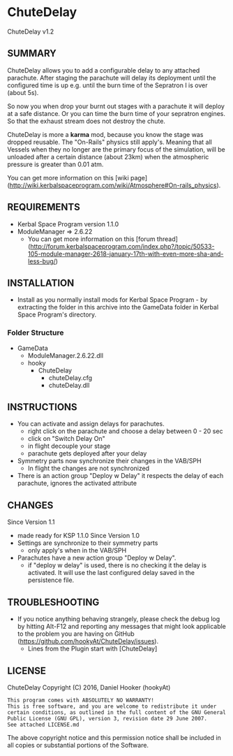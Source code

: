 ChuteDelay
==========

ChuteDelay v1.2

## SUMMARY

ChuteDelay allows you to add a configurable delay to any attached parachute. After staging the parachute will delay its deployment until the configured time is up e.g. until the burn time of the Sepratron I is over (about 5s).

So now you when drop your burnt out stages with a parachute it will deploy at a safe distance. Or you can time the burn time of your  sepratron engines. So that the exhaust stream does not destroy the chute.

ChuteDelay is more a **karma** mod, because you know the stage was dropped reusable. The "On-Rails" physics still apply's. Meaning that all Vessels when they no longer are the primary focus of the simulation, will be unloaded after a certain distance (about 23km) when the atmospheric pressure is greater than 0.01 atm.

You can get more information on this [wiki page] (http://wiki.kerbalspaceprogram.com/wiki/Atmosphere#On-rails_physics).

## REQUIREMENTS

* Kerbal Space Program version 1.1.0
* ModuleManager => 2.6.22
	* You can get more information on this [forum thread] (http://forum.kerbalspaceprogram.com/index.php?/topic/50533-105-module-manager-2618-january-17th-with-even-more-sha-and-less-bug/)

## INSTALLATION

* Install as you normally install mods for Kerbal Space Program - by extracting the folder in this archive into the GameData folder in Kerbal Space Program's directory.

### Folder Structure

* GameData
	* ModuleManager.2.6.22.dll
	* hooky
		* ChuteDelay
			* chuteDelay.cfg
			* chuteDelay.dll

## INSTRUCTIONS

* You can activate and assign delays for parachutes.
	* right click on the parachute and choose a delay between 0 - 20 sec
	* click on "Switch Delay On"
	* in flight decouple your stage
	* parachute gets deployed after your delay
* Symmetry parts now synchronize their changes in the VAB/SPH
	* In flight the changes are not synchronized
* There is an action group "Deploy w Delay" it respects the delay of each parachute, ignores the activated attribute

## CHANGES
Since Version 1.1
* made ready for KSP 1.1.0
Since Version 1.0
* Settings are synchronize to their symmetry parts
	* only apply's when in the VAB/SPH
* Parachutes have a new action group "Deploy w Delay".
	* if "deploy w delay" is used, there is no checking it the delay is activated. It will use the last configured delay saved in the persistence file.

## TROUBLESHOOTING

* If you notice anything behaving strangely, please check the debug log by hitting Alt-F12 and reporting any messages that might look applicable to the problem you are having on GitHub (https://github.com/hookyAt/ChuteDelay/issues).
	* Lines from the Plugin start with [ChuteDelay]

## LICENSE

ChuteDelay Copyright (C) 2016, Daniel Hooker (hookyAt)

	This program comes with ABSOLUTELY NO WARRANTY!
	This is free software, and you are welcome to redistribute it under certain conditions, as outlined in the full content of the GNU General Public License (GNU GPL), version 3, revision date 29 June 2007.
    See attached LICENSE.md

The above copyright notice and this permission notice shall be included in all copies or substantial portions of the Software. 
